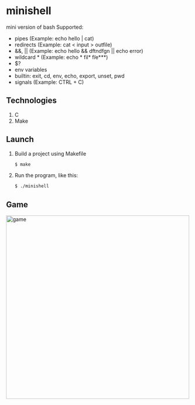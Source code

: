 # minishell

mini version of bash
Supported:
- pipes      (Example: echo hello | cat)
- redirects  (Example: cat < input > outfile)
- &&, ||     (Example: echo hello && dftndfgn || echo error)
- wildcard * (Example: echo * fil* f*l*e***)
- $?
- env variables
- builtin: exit, cd, env, echo, export, unset, pwd
- signals    (Example: CTRL + C)

## Technologies

1. C
2. Make

## Launch

1. Build a project using Makefile

   ```sh
   $ make
   ```

2. Run the program, like this:

   ```sh
   $ ./minishell
   ```

## Game

  <img src="./screen/minishell_video.gif" width="500" alt="game">
